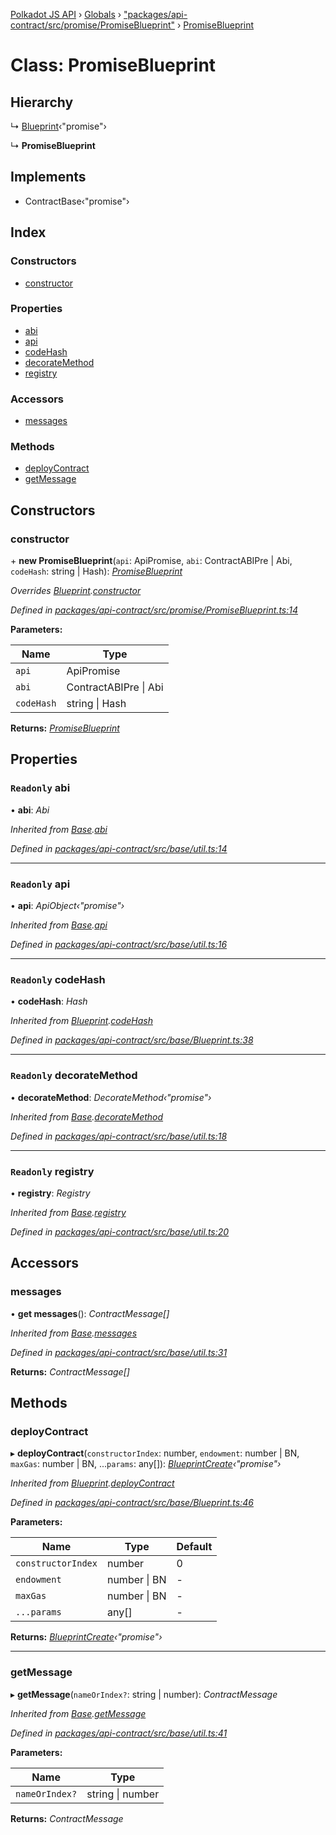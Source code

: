 [Polkadot JS API](../README.md) › [Globals](../globals.md) › ["packages/api-contract/src/promise/PromiseBlueprint"](../modules/_packages_api_contract_src_promise_promiseblueprint_.md) › [PromiseBlueprint](_packages_api_contract_src_promise_promiseblueprint_.promiseblueprint.md)

# Class: PromiseBlueprint

## Hierarchy

  ↳ [Blueprint](_packages_api_contract_src_base_blueprint_.blueprint.md)‹"promise"›

  ↳ **PromiseBlueprint**

## Implements

* ContractBase‹"promise"›

## Index

### Constructors

* [constructor](_packages_api_contract_src_promise_promiseblueprint_.promiseblueprint.md#constructor)

### Properties

* [abi](_packages_api_contract_src_promise_promiseblueprint_.promiseblueprint.md#readonly-abi)
* [api](_packages_api_contract_src_promise_promiseblueprint_.promiseblueprint.md#readonly-api)
* [codeHash](_packages_api_contract_src_promise_promiseblueprint_.promiseblueprint.md#readonly-codehash)
* [decorateMethod](_packages_api_contract_src_promise_promiseblueprint_.promiseblueprint.md#readonly-decoratemethod)
* [registry](_packages_api_contract_src_promise_promiseblueprint_.promiseblueprint.md#readonly-registry)

### Accessors

* [messages](_packages_api_contract_src_promise_promiseblueprint_.promiseblueprint.md#messages)

### Methods

* [deployContract](_packages_api_contract_src_promise_promiseblueprint_.promiseblueprint.md#deploycontract)
* [getMessage](_packages_api_contract_src_promise_promiseblueprint_.promiseblueprint.md#getmessage)

## Constructors

###  constructor

\+ **new PromiseBlueprint**(`api`: ApiPromise, `abi`: ContractABIPre | Abi, `codeHash`: string | Hash): *[PromiseBlueprint](_packages_api_contract_src_promise_promiseblueprint_.promiseblueprint.md)*

*Overrides [Blueprint](_packages_api_contract_src_base_blueprint_.blueprint.md).[constructor](_packages_api_contract_src_base_blueprint_.blueprint.md#constructor)*

*Defined in [packages/api-contract/src/promise/PromiseBlueprint.ts:14](https://github.com/polkadot-js/api/blob/956e17332/packages/api-contract/src/promise/PromiseBlueprint.ts#L14)*

**Parameters:**

Name | Type |
------ | ------ |
`api` | ApiPromise |
`abi` | ContractABIPre &#124; Abi |
`codeHash` | string &#124; Hash |

**Returns:** *[PromiseBlueprint](_packages_api_contract_src_promise_promiseblueprint_.promiseblueprint.md)*

## Properties

### `Readonly` abi

• **abi**: *Abi*

*Inherited from [Base](_packages_api_contract_src_base_util_.base.md).[abi](_packages_api_contract_src_base_util_.base.md#readonly-abi)*

*Defined in [packages/api-contract/src/base/util.ts:14](https://github.com/polkadot-js/api/blob/956e17332/packages/api-contract/src/base/util.ts#L14)*

___

### `Readonly` api

• **api**: *ApiObject‹"promise"›*

*Inherited from [Base](_packages_api_contract_src_base_util_.base.md).[api](_packages_api_contract_src_base_util_.base.md#readonly-api)*

*Defined in [packages/api-contract/src/base/util.ts:16](https://github.com/polkadot-js/api/blob/956e17332/packages/api-contract/src/base/util.ts#L16)*

___

### `Readonly` codeHash

• **codeHash**: *Hash*

*Inherited from [Blueprint](_packages_api_contract_src_base_blueprint_.blueprint.md).[codeHash](_packages_api_contract_src_base_blueprint_.blueprint.md#readonly-codehash)*

*Defined in [packages/api-contract/src/base/Blueprint.ts:38](https://github.com/polkadot-js/api/blob/956e17332/packages/api-contract/src/base/Blueprint.ts#L38)*

___

### `Readonly` decorateMethod

• **decorateMethod**: *DecorateMethod‹"promise"›*

*Inherited from [Base](_packages_api_contract_src_base_util_.base.md).[decorateMethod](_packages_api_contract_src_base_util_.base.md#readonly-decoratemethod)*

*Defined in [packages/api-contract/src/base/util.ts:18](https://github.com/polkadot-js/api/blob/956e17332/packages/api-contract/src/base/util.ts#L18)*

___

### `Readonly` registry

• **registry**: *Registry*

*Inherited from [Base](_packages_api_contract_src_base_util_.base.md).[registry](_packages_api_contract_src_base_util_.base.md#readonly-registry)*

*Defined in [packages/api-contract/src/base/util.ts:20](https://github.com/polkadot-js/api/blob/956e17332/packages/api-contract/src/base/util.ts#L20)*

## Accessors

###  messages

• **get messages**(): *ContractMessage[]*

*Inherited from [Base](_packages_api_contract_src_base_util_.base.md).[messages](_packages_api_contract_src_base_util_.base.md#messages)*

*Defined in [packages/api-contract/src/base/util.ts:31](https://github.com/polkadot-js/api/blob/956e17332/packages/api-contract/src/base/util.ts#L31)*

**Returns:** *ContractMessage[]*

## Methods

###  deployContract

▸ **deployContract**(`constructorIndex`: number, `endowment`: number | BN, `maxGas`: number | BN, ...`params`: any[]): *[BlueprintCreate](../interfaces/_packages_api_contract_src_base_blueprint_.blueprintcreate.md)‹"promise"›*

*Inherited from [Blueprint](_packages_api_contract_src_base_blueprint_.blueprint.md).[deployContract](_packages_api_contract_src_base_blueprint_.blueprint.md#deploycontract)*

*Defined in [packages/api-contract/src/base/Blueprint.ts:46](https://github.com/polkadot-js/api/blob/956e17332/packages/api-contract/src/base/Blueprint.ts#L46)*

**Parameters:**

Name | Type | Default |
------ | ------ | ------ |
`constructorIndex` | number | 0 |
`endowment` | number &#124; BN | - |
`maxGas` | number &#124; BN | - |
`...params` | any[] | - |

**Returns:** *[BlueprintCreate](../interfaces/_packages_api_contract_src_base_blueprint_.blueprintcreate.md)‹"promise"›*

___

###  getMessage

▸ **getMessage**(`nameOrIndex?`: string | number): *ContractMessage*

*Inherited from [Base](_packages_api_contract_src_base_util_.base.md).[getMessage](_packages_api_contract_src_base_util_.base.md#getmessage)*

*Defined in [packages/api-contract/src/base/util.ts:41](https://github.com/polkadot-js/api/blob/956e17332/packages/api-contract/src/base/util.ts#L41)*

**Parameters:**

Name | Type |
------ | ------ |
`nameOrIndex?` | string &#124; number |

**Returns:** *ContractMessage*
